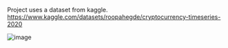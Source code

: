 Project uses a dataset from kaggle.
https://www.kaggle.com/datasets/roopahegde/cryptocurrency-timeseries-2020

![image](https://github.com/user-attachments/assets/896d1041-e5c1-4de8-9586-ce1b9fad6ad1)
